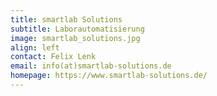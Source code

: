 ```yaml
---
title: smartlab Solutions
subtitle: Laborautomatisierung
image: smartlab_solutions.jpg
align: left
contact: Felix Lenk
email: info(at)smartlab-solutions.de  
homepage: https://www.smartlab-solutions.de/
---
```

